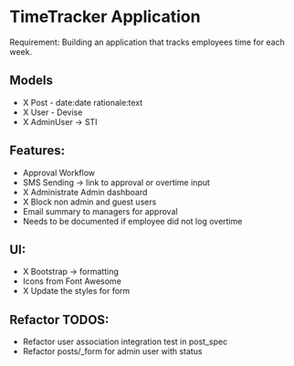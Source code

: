 # TimeTracker Application

Requirement: Building an application that tracks employees time for each week.

## Models
- X Post - date:date rationale:text 
- X User - Devise 
- X AdminUser -> STI 

## Features:
- Approval Workflow
- SMS Sending -> link to approval or overtime input
- X Administrate Admin dashboard
- X Block non admin and guest users
- Email summary to managers for approval
- Needs to be documented if employee did not log overtime

## UI:
- X Bootstrap -> formatting 
- Icons from Font Awesome
- X Update the styles for form 

## Refactor TODOS:
- Refactor user association integration test in post_spec
- Refactor posts/_form for admin user with status

